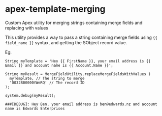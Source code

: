 # apex-template-merging
Custom Apex utility for merging strings containing merge fields and replacing with values

This utility provides a way to pass a string containing merge fields using `{{ field_name }}` syntax, and getting the SObject record value.

Eg.
```
String myTemplate = 'Hey {{ FirstName }}, your email address is {{ Email }} and account name is {{ Account.Name }}';

String myResult = MergeFieldUtility.replaceMergeFieldsWithValues (
  myTemplate, // The string to merge
  '0032800000YWeRQ' // The record ID
);

system.debug(myResult);

###[DEBUG]: Hey Ben, your email address is ben@edwards.nz and account name is Edwards Enterprises
```
